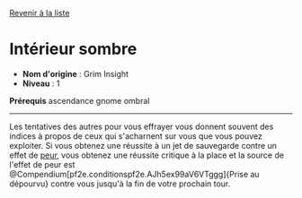 [Revenir à la liste](..)

# Intérieur sombre

 * **Nom d'origine** : Grim Insight
 * **Niveau** : 1


<p><span id="ctl00_MainContent_DetailedOutput"><strong>Prérequis</strong> ascendance gnome ombral<br></span></p>
<hr>
<p>Les tentatives des autres pour vous effrayer vous donnent souvent des indices à propos de ceux qui s'acharnent sur vous que vous pouvez exploiter. Si vous obtenez une réussite à un jet de sauvegarde contre un effet de <a href="https://2e.aonprd.com/Traits.aspx?ID=68">peur</a>, vous obtenez une réussite critique à la place et la source de l'effet de peur est @Compendium[pf2e.conditionspf2e.AJh5ex99aV6VTggg]{Prise au dépourvu} contre vous jusqu'à la fin de votre prochain tour.&nbsp;</p>